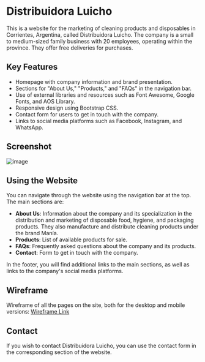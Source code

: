 # Distribuidora Luicho

This is a website for the marketing of cleaning products and disposables in Corrientes, Argentina, called Distribuidora Luicho. The company is a small to medium-sized family business with 20 employees, operating within the province. They offer free deliveries for purchases.

## Key Features

- Homepage with company information and brand presentation.
- Sections for "About Us," "Products," and "FAQs" in the navigation bar.
- Use of external libraries and resources such as Font Awesome, Google Fonts, and AOS Library.
- Responsive design using Bootstrap CSS.
- Contact form for users to get in touch with the company.
- Links to social media platforms such as Facebook, Instagram, and WhatsApp.

## Screenshot

![image](https://github.com/ZekeScript/static-luicho/assets/57415369/c14dc68f-168b-4ea1-8480-a5c58ef8332f)


## Using the Website

You can navigate through the website using the navigation bar at the top. The main sections are:

- **About Us**: Information about the company and its specialization in the distribution and marketing of disposable food, hygiene, and packaging products. They also manufacture and distribute cleaning products under the brand Manía.
- **Products**: List of available products for sale.
- **FAQs**: Frequently asked questions about the company and its products.
- **Contact**: Form to get in touch with the company.

In the footer, you will find additional links to the main sections, as well as links to the company's social media platforms.

## Wireframe

Wireframe of all the pages on the site, both for the desktop and mobile versions: [Wireframe Link](https://whimsical.com/luicho-s-project-8Z5x5y7piexbPGmC9MzeJP@2Ux7TurymNVu1RN2qRZg)

## Contact

If you wish to contact Distribuidora Luicho, you can use the contact form in the corresponding section of the website.
